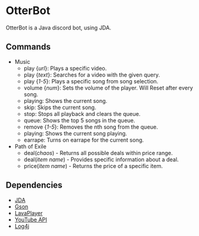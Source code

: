 # OtterBot
OtterBot is a Java discord bot, using JDA.

## Commands
* Music
    * play {*url*}: Plays a specific video.
    * play {*text*}: Searches for a video with the given query.
    * play {*1-5*}: Plays a specific song from song selection.
    * volume {*num*}: Sets the volume of the player. Will Reset after every song.
    * playing: Shows the current song.
    * skip: Skips the current song.
    * stop: Stops all playback and clears the queue.
    * queue: Shows the top 5 songs in the queue.
    * remove {*1-5*}: Removes the nth song from the queue.
    * playing: Shows the current song playing.
    * earrape: Turns on earrape for the current song.
* Path of Exile
    * deal(*chaos*) - Returns all possible deals within price range.
    * deal(*item name*) - Provides specific information about a deal.
    * price(*item name*) - Returns the price of a specific item.
    
## Dependencies
* [JDA](https://github.com/DV8FromTheWorld/JDA)
* [Gson](https://github.com/google/gson)
* [LavaPlayer](https://github.com/sedmelluq/lavaplayer)
* [YouTube API](https://developers.google.com/youtube/v3/)
* [Log4j](https://logging.apache.org/log4j/2.x/)
